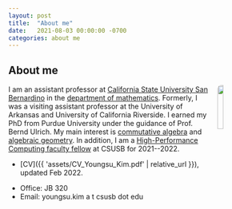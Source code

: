 ```yaml
---
layout: post
title:  "About me"
date:   2021-08-03 00:00:00 -0700
categories: about me
---
```

<style type="text/css">
  /* p {
    border: 1px solid black;
  } */
  img {
  border-radius: 8px;
  }
</style>

## About me
<img style="float: right; margin: 0px 10px 15px 15px;" src="{{ 'assets/myImage.jpg' | relative_url }}" width="15%" />I am an assistant professor at [California State University San Bernardino](https://www.csusb.edu/) in the [department of mathematics](https://www.csusb.edu/mathematics). Formerly, I was a visiting assistant professor at the University of Arkansas and University of California Riverside. I earned my PhD from Purdue University under the guidance of Prof. Bernd Ulrich.  My main interest is [commutative algebra](https://en.wikipedia.org/wiki/Commutative_algebra) and [algebraic geometry](https://en.wikipedia.org/wiki/Algebraic_geometry). In addition, I am a [High-Performance Computing faculty fellow](https://www.csusb.edu/high-performance-computing) at CSUSB for 2021--2022. 

* [CV]({{ 'assets/CV_Youngsu_Kim.pdf' | relative_url }}), updated Feb 2022.
<!-- * {{ 'assets/CV_Youngsu_Kim.pdf' | relative_url }} -->
* Office: JB 320
* Email: youngsu.kim a t csusb dot edu
<!-- <img src="{{ 'assets/myImage.jpg' | relative_url }}" width="200"> -->
<!-- | prepend : site.baseurl | prepend: site.url -->